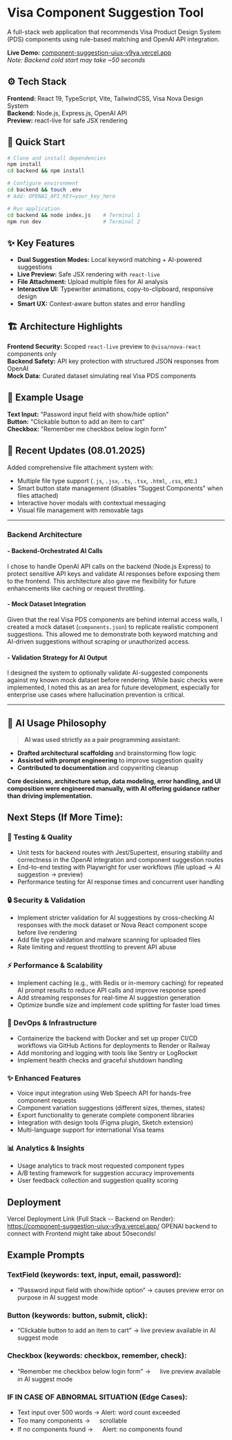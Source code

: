 # Visa Component Suggestion Tool

A full-stack web application that recommends Visa Product Design System (PDS) components using rule-based matching and OpenAI API integration.

**Live Demo:** [component-suggestion-uiux-v9ya.vercel.app](https://component-suggestion-uiux-v9ya.vercel.app/)  
_Note: Backend cold start may take ~50 seconds_

## ⚙️ Tech Stack

**Frontend:** React 19, TypeScript, Vite, TailwindCSS, Visa Nova Design System  
**Backend:** Node.js, Express.js, OpenAI API  
**Preview:** react-live for safe JSX rendering

## 🚀 Quick Start

```bash
# Clone and install dependencies
npm install
cd backend && npm install

# Configure environment
cd backend && touch .env
# Add: OPENAI_API_KEY=your_key_here

# Run application
cd backend && node index.js    # Terminal 1
npm run dev                    # Terminal 2
```

## ✨ Key Features

- **Dual Suggestion Modes:** Local keyword matching + AI-powered suggestions
- **Live Preview:** Safe JSX rendering with `react-live`
- **File Attachment:** Upload multiple files for AI analysis
- **Interactive UI:** Typewriter animations, copy-to-clipboard, responsive design
- **Smart UX:** Context-aware button states and error handling

## 🏗️ Architecture Highlights

**Frontend Security:** Scoped `react-live` preview to `@visa/nova-react` components only  
**Backend Safety:** API key protection with structured JSON responses from OpenAI  
**Mock Data:** Curated dataset simulating real Visa PDS components

## 📝 Example Usage

**Text Input:** "Password input field with show/hide option"  
**Button:** "Clickable button to add an item to cart"  
**Checkbox:** "Remember me checkbox below login form"

## 📎 Recent Updates (08.01.2025)

Added comprehensive file attachment system with:

- Multiple file type support (`.js`, `.jsx`, `.ts`, `.tsx`, `.html`, `.css`, etc.)
- Smart button state management (disables "Suggest Components" when files attached)
- Interactive hover modals with contextual messaging
- Visual file management with removable tags

---

### Backend Architecture

#### - **Backend-Orchestrated AI Calls**

I chose to handle OpenAI API calls on the backend (Node.js Express) to protect sensitive API keys and validate AI responses before exposing them to the frontend. This architecture also gave me flexibility for future enhancements like caching or request throttling.

#### - **Mock Dataset Integration**

Given that the real Visa PDS components are behind internal access walls, I created a mock dataset (`components.json`) to replicate realistic component suggestions. This allowed me to demonstrate both keyword matching and AI-driven suggestions without scraping or unauthorized access.

#### - **Validation Strategy for AI Output**

I designed the system to optionally validate AI-suggested components against my known mock dataset before rendering. While basic checks were implemented, I noted this as an area for future development, especially for enterprise use cases where hallucination prevention is critical.

---

## 🤖 AI Usage Philosophy

> **AI was used strictly as a pair programming assistant:**

- **Drafted architectural scaffolding** and brainstorming flow logic
- **Assisted with prompt engineering** to improve suggestion quality
- **Contributed to documentation** and copywriting cleanup

**Core decisions, architecture setup, data modeling, error handling, and UI composition were engineered manually, with AI offering guidance rather than driving implementation.**

## Next Steps (If More Time):

### 🧪 Testing & Quality

- Unit tests for backend routes with Jest/Supertest, ensuring stability and correctness in the OpenAI integration and component suggestion routes
- End-to-end testing with Playwright for user workflows (file upload → AI suggestion → preview)
- Performance testing for AI response times and concurrent user handling

### 🔒 Security & Validation

- Implement stricter validation for AI suggestions by cross-checking AI responses with the mock dataset or Nova React component scope before live rendering
- Add file type validation and malware scanning for uploaded files
- Rate limiting and request throttling to prevent API abuse

### ⚡ Performance & Scalability

- Implement caching (e.g., with Redis or in-memory caching) for repeated AI prompt results to reduce API calls and improve response speed
- Add streaming responses for real-time AI suggestion generation
- Optimize bundle size and implement code splitting for faster load times

### 🚀 DevOps & Infrastructure

- Containerize the backend with Docker and set up proper CI/CD workflows via GitHub Actions for deployments to Render or Railway
- Add monitoring and logging with tools like Sentry or LogRocket
- Implement health checks and graceful shutdown handling

### ✨ Enhanced Features

- Voice input integration using Web Speech API for hands-free component requests
- Component variation suggestions (different sizes, themes, states)
- Export functionality to generate complete component libraries
- Integration with design tools (Figma plugin, Sketch extension)
- Multi-language support for international Visa teams

### 📊 Analytics & Insights

- Usage analytics to track most requested component types
- A/B testing framework for suggestion accuracy improvements
- User feedback collection and suggestion quality scoring

## Deployment

Vercel Deployment Link (Full Stack -- Backend on Render): https://component-suggestion-uiux-v9ya.vercel.app/
OPENAI backend to connect with Frontend might take about 50seconds!

## Example Prompts

### TextField (keywords: text, input, email, password):

- “Password input field with show/hide option” → causes preview error on purpose in AI suggest mode

### Button (keywords: button, submit, click):

- “Clickable button to add an item to cart” → live preview available in AI suggest mode

### Checkbox (keywords: checkbox, remember, check):

- “Remember me checkbox below login form” → 　 live preview available in AI suggest mode

### IF IN CASE OF ABNORMAL SITUATION (Edge Cases):

- Text input over 500 words → Alert: word count exceeded
- Too many components → 　 scrollable
- If no components found → 　 Alert: no components found
